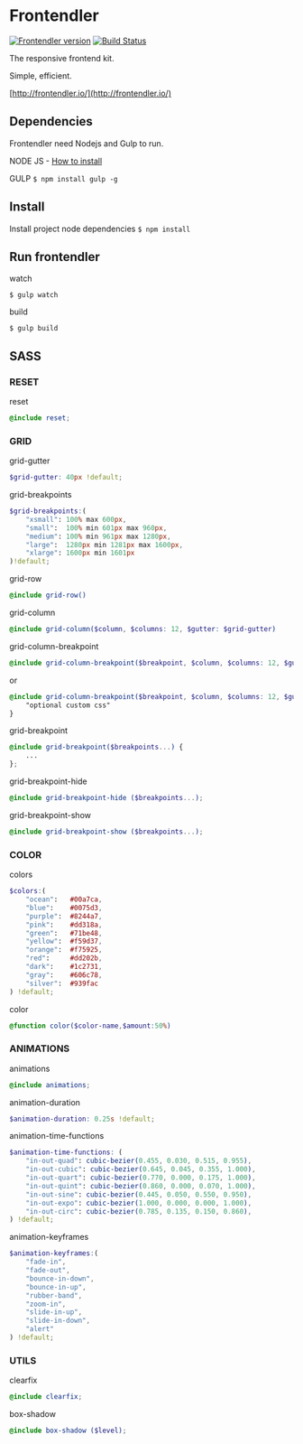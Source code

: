 # Frontendler
[![Frontendler version](http://img.shields.io/badge/frontendler-v2.0.0-blue.svg?style=flat)](https://github.com/frontendler/frontendler) [![Build Status](http://img.shields.io/travis/frontendler/frontendler.svg?style=flat)](https://travis-ci.org/frontendler/frontendler)

The responsive frontend kit.

Simple, efficient.

[http://frontendler.io/](http://frontendler.io/)

## Dependencies
Frontendler need Nodejs and Gulp to run.

NODE JS - [How to install](http://nodejs.org/)

GULP `$ npm install gulp -g`

## Install
Install project node dependencies `$ npm install`

## Run frontendler
watch

```
$ gulp watch
```

build

```
$ gulp build
```

## SASS

### RESET
reset

```scss
@include reset;
```


### GRID
grid-gutter

```scss
$grid-gutter: 40px !default;
```

grid-breakpoints

```scss
$grid-breakpoints:(
	"xsmall": 100% max 600px,
	"small":  100% min 601px max 960px,
	"medium": 100% min 961px max 1280px,
	"large":  1280px min 1281px max 1600px,
    "xlarge": 1600px min 1601px
)!default;
```

grid-row

```scss
@include grid-row()
```

grid-column

```scss
@include grid-column($column, $columns: 12, $gutter: $grid-gutter)
```

grid-column-breakpoint

```scss
@include grid-column-breakpoint($breakpoint, $column, $columns: 12, $gutter: false)
```

or

```scss
@include grid-column-breakpoint($breakpoint, $column, $columns: 12, $gutter: false) {
    "optional custom css"
}
```

grid-breakpoint

```scss
@include grid-breakpoint($breakpoints...) {
    ...
};
```

grid-breakpoint-hide

```scss
@include grid-breakpoint-hide ($breakpoints...);
```

grid-breakpoint-show

```scss
@include grid-breakpoint-show ($breakpoints...);
```

### COLOR
colors

```scss
$colors:(
	"ocean":   #00a7ca,
	"blue":    #0075d3,
	"purple":  #8244a7,
	"pink":    #dd318a,
	"green":   #71be48,
	"yellow":  #f59d37,
	"orange":  #f75925,
	"red":     #dd202b,
	"dark":    #1c2731,
	"gray":    #606c78,
	"silver":  #939fac
) !default;
```

color

```scss
@function color($color-name,$amount:50%)
```

### ANIMATIONS

animations
```scss
@include animations;
```
animation-duration
```scss
$animation-duration: 0.25s !default;
```
animation-time-functions
```scss
$animation-time-functions: (
	"in-out-quad": cubic-bezier(0.455, 0.030, 0.515, 0.955),
	"in-out-cubic": cubic-bezier(0.645, 0.045, 0.355, 1.000),
	"in-out-quart": cubic-bezier(0.770, 0.000, 0.175, 1.000),
	"in-out-quint": cubic-bezier(0.860, 0.000, 0.070, 1.000),
	"in-out-sine": cubic-bezier(0.445, 0.050, 0.550, 0.950),
	"in-out-expo": cubic-bezier(1.000, 0.000, 0.000, 1.000),
	"in-out-circ": cubic-bezier(0.785, 0.135, 0.150, 0.860),
) !default;
```
animation-keyframes
```scss
$animation-keyframes:(
	"fade-in",
	"fade-out",
	"bounce-in-down",
	"bounce-in-up",
	"rubber-band",
	"zoom-in",
	"slide-in-up",
	"slide-in-down",
	"alert"
) !default;
```

### UTILS
clearfix

```scss
@include clearfix;
```


box-shadow

```scss
@include box-shadow ($level);
```

